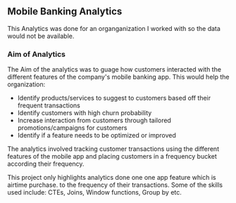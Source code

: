 ## Mobile Banking Analytics

This Analytics was done for an organganization I worked with so the data would not be available.

### Aim of Analytics
The Aim of the analytics was to guage how customers interacted with the different features of the company's mobile banking app. This would help the organization:
- Identify products/services to suggest to customers based off their frequent transactions
- Identify customers with high churn probability
- Increase interaction from customers through tailored promotions/campaigns for customers
- Identify if a feature needs to be optimized or improved

The analytics involved tracking customer transactions using the different features of the mobile app and placing customers in a frequency bucket according their frequency.

This project only highlights analytics done one one app feature which is airtime purchase.
to the frequency of their transactions.
Some of the skills used include: CTEs, Joins, Window functions, Group by etc.
